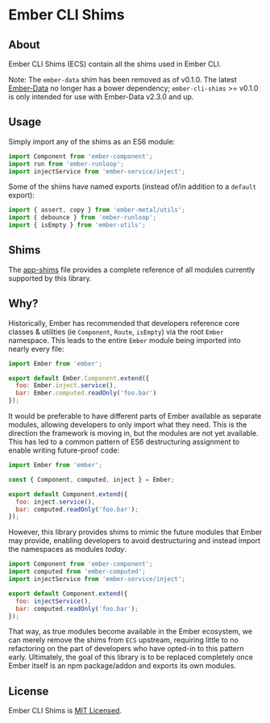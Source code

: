 Ember CLI Shims
===============

About
-----

Ember CLI Shims (ECS) contain all the shims used in Ember CLI.

Note: The `ember-data` shim has been removed as of v0.1.0. The latest 
[Ember-Data](https://github.com/emberjs/data) no longer has a bower dependency; 
`ember-cli-shims` >= v0.1.0 is only intended for use with Ember-Data v2.3.0 and up.

Usage
-----

Simply import any of the shims as an ES6 module:

```js
import Component from 'ember-component';
import run from 'ember-runloop';
import injectService from 'ember-service/inject';
```

Some of the shims have named exports (instead of/in addition to a `default` export):

```js
import { assert, copy } from 'ember-metal/utils';
import { debounce } from 'ember-runloop';
import { isEmpty } from 'ember-utils';
```

Shims
-----

The [app-shims](https://github.com/ember-cli/ember-cli-shims/blob/master/app-shims.js) 
file provides a complete reference of all modules currently supported by this library. 

Why?
----

Historically, Ember has recommended that developers reference core classes 
& utilities (ie `Component`, `Route`, `isEmpty`) via the root `Ember` namespace. 
This leads to the entire `Ember` module being imported into nearly every file:

```js
import Ember from 'ember';

export default Ember.Component.extend({
  foo: Ember.inject.service(),
  bar: Ember.computed.readOnly('foo.bar')
});
```

It would be preferable to have different parts of Ember available as separate modules, 
allowing developers to only import what they need. This is the direction the framework 
is moving in, but the modules are not yet available. This has led to a common pattern of 
ES6 destructuring assignment to enable writing future-proof code:

```js
import Ember from 'ember';

const { Component, computed, inject } = Ember;

export default Component.extend({
  foo: inject.service(),
  bar: computed.readOnly('foo.bar');
});
```

However, this library provides shims to mimic the future modules that Ember may provide, 
enabling developers to avoid destructuring and instead import the namespaces as modules *today*.

```js
import Component from 'ember-component';
import computed from 'ember-computed';
import injectService from 'ember-service/inject';

export default Component.extend({
  foo: injectService(),
  bar: computed.readOnly('foo.bar');
});
```

That way, as true modules become available in the Ember ecosystem, we can merely remove 
the shims from `ECS` upstream, requiring little to no refactoring on the part of 
developers who have opted-in to this pattern early. Ultimately, the goal of this 
library is to be replaced completely once Ember itself is an npm package/addon and exports its own modules.

License
-------

Ember CLI Shims is [MIT Licensed](https://github.com/stefanpenner/ember-cli-shims/blob/master/LICENSE.md).
